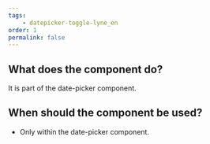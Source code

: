 ```yaml
---
tags: 
    - datepicker-toggle-lyne_en
order: 1
permalink: false
---
```


## What does the component do?
It is part of the date-picker component.

## When should the component be used?
* Only within the date-picker component.